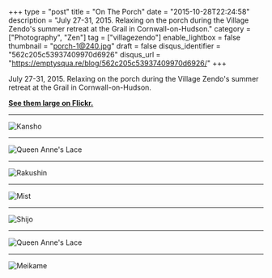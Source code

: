 +++
type = "post"
title = "On The Porch"
date = "2015-10-28T22:24:58"
description = "July 27-31, 2015. Relaxing on the porch during the Village Zendo's summer retreat at the Grail in Cornwall-on-Hudson."
category = ["Photography", "Zen"]
tag = ["villagezendo"]
enable_lightbox = false
thumbnail = "porch-1@240.jpg"
draft = false
disqus_identifier = "562c205c53937409970d6926"
disqus_url = "https://emptysqua.re/blog/562c205c53937409970d6926/"
+++

<p>July 27-31, 2015. Relaxing on the porch during the Village Zendo's summer retreat at the Grail in Cornwall-on-Hudson.</p>
<p><a href="https://www.flickr.com/photos/emptysquare/albums/72157657863640133"><strong>See them large on Flickr.</strong></a></p>
<hr />
<p><img style="display:block; margin-left:auto; margin-right:auto;" src="porch-1.jpg" alt="Kansho" title="Kansho" /></p>
<hr />
<p><img style="display:block; margin-left:auto; margin-right:auto;" src="porch-2.jpg" alt="Queen Anne's Lace" title="Queen Anne's Lace" /></p>
<hr />
<p><img style="display:block; margin-left:auto; margin-right:auto;" src="porch-3.jpg" alt="Rakushin" title="Rakushin" /></p>
<hr />
<p><img style="display:block; margin-left:auto; margin-right:auto;" src="porch-4.jpg" alt="Mist" title="Mist" /></p>
<hr />
<p><img style="display:block; margin-left:auto; margin-right:auto;" src="porch-5.jpg" alt="Shijo" title="Shijo" /></p>
<hr />
<p><img style="display:block; margin-left:auto; margin-right:auto;" src="porch-6.jpg" alt="Queen Anne's Lace" title="Queen Anne's Lace" /></p>
<hr />
<p><img style="display:block; margin-left:auto; margin-right:auto;" src="porch-7.jpg" alt="Meikame" title="Meikame" /></p>
